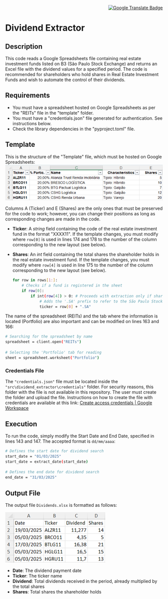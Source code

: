 <p align="right">
  <a href="https://github.com/guialmeidan/dividends_extractor/blob/main/README-pt.md">
    <img src="https://img.shields.io/badge/PORTUGUESE-4285F4?style=flat&logo=googletranslate&logoColor=white" alt="Google Translate Badge">
  </a>
</p>

# Dividend Extractor

## Description

This code reads a Google Spreadsheets file containing real estate investment funds listed on B3 (São Paulo Stock Exchange) and returns an Excel file with the dividend values for a specified period.
The code is recommended for shareholders who hold shares in Real Estate Investment Funds and wish to automate the control of their dividends. 

## Requirements

- You must have a spreadsheet hosted on Google Spreadsheets as per the "REITs" file in the "template" folder.
- You must have a "credentials.json" file generated for authentication. See instructions below.
- Check the library dependencies in the "pyproject.toml" file.

## Template
This is the structure of the "Template" file, which must be hosted on Google Spreadsheets:
![](https://github.com/guialmeidan/dividends_extractor/blob/main/images/template_google_spreadsheets.png?raw=true)

Columns A (Ticker) and E (Shares) are the only ones that must be preserved for the code to work; however, you can change their positions as long as corresponding changes are made in the code.

- **Ticker**: A _string_ field containing the code of the real estate investment fund in the format "XXXX11".
If the template changes, you must modify where `row[0]` is used in lines 174 and 178 to the number of the column corresponding to the new layout (see below).

- **Shares**: An _int_ field containing the total shares the shareholder holds in the real estate investment fund.
If the template changes, you must modify where `row[4]` is used in line 175 to the number of the column corresponding to the new layout (see below).
    ```sh
    for row in rows[1:]:
        # Checks if a fund is registered in the sheet
        if row[0]:
            if int(row[4]) > 0: # Proceeds with extraction only if shares are available
                # Adds the '.SA' prefix to refer to the São Paulo Stock Exchange - Brazil
                ticker = row[0] + ".SA"
    ```

The name of the spreadsheet (REITs) and the tab where the information is located (Portfolio) are also important and can be modified on lines 163 and 166:

```sh
# Searching for the spreadsheet by name
spreadsheet = client.open("REITs")

# Selecting the 'Portfolio' tab for reading
sheet = spreadsheet.worksheet("Portfolio")
  ```

### Credentials File

The `"credentials.json"` file must be located inside the `"src\dividend_extractor\credentials"` folder. For security reasons, this folder with the file is not available in this repository. The user must create the folder and upload the file.
Instructions on how to create the file with credentials are available at this link: [Create access credentials | Google Workspace](https://developers.google.com/workspace/guides/create-credentials)

## Execution
To run the code, simply modify the Start Date and End Date, specified in lines 143 and 147. The accepted format is `dd/mm/aaaa`:
```sh
# Defines the start date for dividend search
start_date = "01/03/2025"
start_date = extract_date(start_date)

# Defines the end date for dividend search
end_date = "31/03/2025"
```
## Output File

The output file `Dividends.xlsx` is formatted as follows:

![](https://github.com/guialmeidan/dividends_extractor/blob/main/images/output_image.png?raw=true)

- **Date**: The dividend payment date
- **Ticker**: The ticker name
- **Dividend**: Total dividends received in the period, already multiplied by the total shares
- **Shares**: Total shares the shareholder holds

